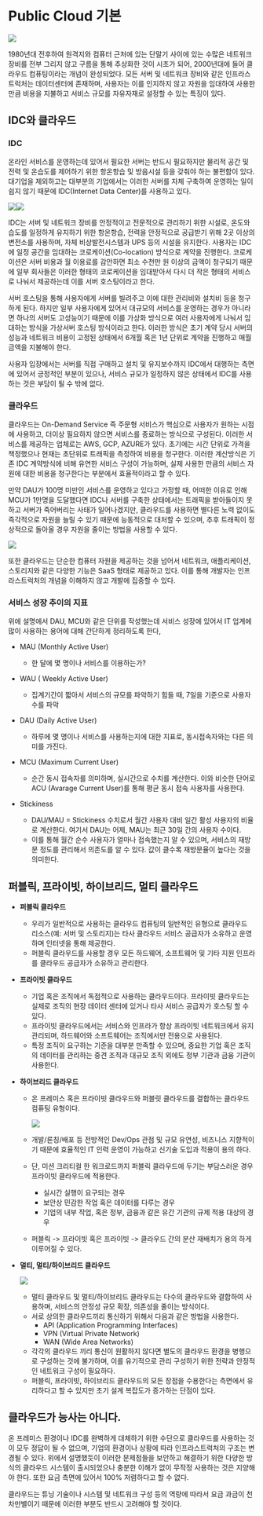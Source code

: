 # Public Cloud 기본

![](https://miro.medium.com/max/3000/1*YTVgxkvq3YLyHxJi9r1ktw.png)

1980년대 전후하여 원격지와 컴퓨터 근처에 있는 단말기 사이에 있는 수많은 네트워크 장비를 전부 그리지 않고 구름을 통해 추상화한 것이 시초가 되어, 2000년대에 들어 클라우드 컴퓨팅이라는 개념이 완성되었다. 모든 서버 및 네트워크 장비와 같은 인프라스트럭처는 데이터센터에 존재하며, 사용자는 이를 인지하지 않고 자원을 임대하여 사용한 만큼 비용을 지불하고 서비스 규모를 자유자재로 설정할 수 있는 특징이 있다.

## IDC와 클라우드

### IDC

온라인 서비스를 운영하는데 있어서 필요한 서버는 반드시 필요하지만 물리적 공간 및 전력 및 온습도를 제어하기 위한 항온항습 및 방음시설 등을 갖춰야 하는 불편함이 있다. 대기업을 제외하고는 대부분의 기업에서는 이러한 서버를 자체 구축하여 운영하는 일이 쉽지 않기 때문에 IDC(Internet Data Center)를 사용하고 있다.

![](http://www.giganetusa.com/wp-content/uploads/data/sc847.jpg)![](http://www.digitaltoday.co.kr/news/photo/200907/2(14).jpg)

IDC는 서버 및 네트워크 장비를 안정적이고 전문적으로 관리하기 위한 시설로, 온도와 습도를 일정하게 유지하기 위한 항온항습, 전력을 안정적으로 공급받기 위해 2곳 이상의 변전소를 사용하며, 자체 비상발전시스템과 UPS 등의 시설을 유지한다. 사용자는 IDC에 일정 공간을 임대하는 코로케이션(Co-location) 방식으로 계약을 진행한다. 코로케이션은 서버 비용과 월 이용료를 감안하면 최소 수천만 원 이상의 금액이 청구되기 때문에 일부 회사들은 이러한 형태의 코로케이션을 임대받아서 다시 더 작은 형태의 서비스로 나눠서 제공하는데 이를 서버 호스팅이라고 한다.

서버 호스팅을 통해 사용자에게 서버를 빌려주고 이에 대한 관리비와 설치비 등을 청구하게 된다. 하지만 일부 사용자에게 있어서 대규모의 서비스를 운영하는 경우가 아니라면 하나의 서버도 고성능이기 때문에 이를 가상화 방식으로 여러 사용자에게 나눠서 임대하는 방식을 가상서버 호스팅 방식이라고 한다. 이러한 방식은 초기 계약 당시 서버의 성능과 네트워크 비용이 고정된 상태에서 6개월 혹은 1년 단위로 계약을 진행하고 매월 금액을 지불해야 한다.

사용자 입장에서는 서버를 직접 구매하고 설치 및 유지보수까지 IDC에서 대행하는 측면에 있어서 긍정적인 부분이 있으나, 서비스 규모가 일정하지 않은 상태에서 IDC를 사용하는 것은 부담이 될 수 밖에 없다.

### 클라우드

클라우드는 On-Demand Service 즉 주문형 서비스가 핵심으로 사용자가 원하는 시점에 사용하고, 더이상 필요하지 않으면 서비스를 종료하는 방식으로 구성된다. 이러한 서비스를 제공하는 업체로는 AWS, GCP, AZURE가 있다. 초기에는 시간 단위로 가격을 책정했으나 현재는 초단위로 트래픽을 측정하여 비용을 청구한다. 이러한 계산방식은 기존 IDC 계약방식에 비해 유연한 서비스 구성이 가능하며, 실제 사용한 만큼의 서비스 자원에 대한 비용을 청구한다는 부분에서 효율적이라고 할 수 있다.

만약 DAU가 100명 미만인 서비스를 운영하고 있다고 가정할 때, 어떠한 이유로 인해 MCU가 1만명을 도달했다면 IDC나 서버를 구축한 상태에서는 트래픽을 받아들이지 못하고 서버가 죽어버리는 사태가 일어나겠지만, 클라우드를 사용하면 별다른 노력 없이도 즉각적으로 자원을 늘릴 수 있기 때문에 능동적으로 대처할 수 있으며, 추후 트래픽이 정상적으로 돌아올 경우 자원을 줄이는 방법을 사용할 수 있다.

![](https://miro.medium.com/max/609/1*uS9J8btKCQaMOhnUXp62aA.jpeg)

또한 클라우드는 단순한 컴퓨터 자원을 제공하는 것을 넘어서 네트워크, 애플리케이션, 스토리지와 같은 다양한 기능은 SaaS 형태로 제공하고 있다. 이를 통해 개발자는 인프라스트럭처의 개념을 이해하지 않고 개발에 집중할 수 있다.

### 서비스 성장 추이의 지표

위에 설명에서 DAU, MCU와 같은 단위를 작성했는데 서비스 성장에 있어서 IT 업계에 많이 사용하는 용어에 대해 간단하게 정리하도록 한다,

-   MAU (Monthly Active User)
    
    -   한 달에 몇 명이나 서비스를 이용하는가?
-   WAU ( Weekly Active User)
    
    -   집계기간이 짧아서 서비스의 규모를 파악하기 힘들 때, 7일을 기준으로 사용자 수를 파악
-   DAU (Daily Active User)
    
    -   하루에 몇 명이나 서비스를 사용하는지에 대한 지표로, 동시접속자와는 다른 의미를 가진다.
-   MCU (Maximum Current User)
    
    -   순간 동시 접속자를 의미하며, 실시간으로 수치를 계산한다. 이와 비슷한 단어로 ACU (Avarage Current User)를 통해 평균 동시 접속 사용자를 사용한다.
-   Stickiness
    
    -   DAU/MAU = Stickiness 수치로서 월간 사용자 대비 일간 활성 사용자의 비율로 계산한다. 여기서 DAU는 어제, MAU는 최근 30일 간의 사용자 수이다.
    -   이를 통해 월간 순수 사용자가 얼마나 접속했는지 알 수 있으며, 서비스의 재방문 정도를 관리해서 의존도를 알 수 있다. 값이 클수록 재방문율이 높다는 것을 의미한다.

## 퍼블릭, 프라이빗, 하이브리드, 멀티 클라우드

-   **퍼블릭 클라우드**
    
    -   우리가 일반적으로 사용하는 클라우드 컴퓨팅의 일반적인 유형으로 클라우드 리소스(예: 서버 및 스토리지)는 타사 클라우드 서비스 공급자가 소유하고 운영하며 인터넷을 통해 제공한다.
    -   퍼블릭 클라우드를 사용할 경우 모든 하드웨어, 소프트웨어 및 기타 지원 인프라를 클라우드 공급자가 소유하고 관리한다.

-   **프라이빗 클라우드**
    
    -   기업 혹은 조직에서 독점적으로 사용하는 클라우드이다. 프라이빗 클라우드는 실제로 조직의 현장 데이터 센터에 있거나 타사 서비스 공급자가 호스팅 할 수 있다.
    -   프라이빗 클라우드에서는 서비스와 인프라가 항상 프라이빗 네트워크에서 유지 관리되며, 하드웨어와 소프트웨어는 조직에서만 전용으로 사용된다.
    -   특정 조직이 요구하는 기준을 대부분 만족할 수 있으며, 중요한 기업 혹은 조직의 데이터를 관리하는 중견 조직과 대규모 조직 외에도 정부 기관과 금융 기관이 사용한다.

-   **하이브리드 클라우드**
    
    -   온 프레미스 혹은 프라이빗 클라우드와 퍼블릿 클라우드를 결합하는 클라우드 컴퓨팅 유형이다.
        
        ![](https://www.cloudflare.com/resources/images/slt3lc6tev37/6Su5n7q8QC7fAsQDgaLnMz/e0b9106dedc8b779933c2cb56bb91abf/hybrid_cloud-public-cloud-vs-private-cloud.svg)
    -   개발/론칭/배포 등 전방적인 Dev/Ops 관점 및 규모 유연성, 비즈니스 지향적이기 때문에 효율적인 IT 인력 운영이 가능하고 신기술 도입과 적용이 용의 하다.
        
    -   단, 미션 크리티컬 한 워크로드까지 퍼블릭 클라우드에 두기는 부담스러운 경우 프라이빗 클라우드에 적용한다.
        
        -   실시간 실행이 요구되는 경우
        -   보안상 민감한 작업 혹은 데이터를 다루는 경우
        -   기업의 내부 작업, 혹은 정부, 금융과 같은 유간 기관의 규제 적용 대상의 경우
    -   퍼블릭 -> 프라이빗 혹은 프라이빗 -> 클라우드 간의 분산 재배치가 용의 하게 이루어질 수 있다.
        

-   **멀티, 멀티/하이브리드 클라우드**
    
    ![](https://www.cloudflare.com/resources/images/slt3lc6tev37/2FUanuH7qCS1oycfYY4IMn/6b790f0e98674ce50c37cf8909d8a4b2/multicloud-vs-hybrid-cloud.svg)
    -   멀티 클라우드 및 멀티/하이브리드 클라우드는 다수의 클라우드와 결합하여 사용하며, 서비스의 안정성 규모 확장, 의존성을 줄이는 방식이다.
    -   서로 상의한 클라우드끼리 통신하기 위해서 다음과 같은 방법을 사용한다.
        -   API (Application Programming Interfaces)
        -   VPN (Virtual Private Network)
        -   WAN (Wide Area Networks)
    -   각각의 클라우드 끼리 통신이 원활하지 않다면 별도의 클라우드 환경을 병행으로 구성하는 것에 불가하며, 이를 유기적으로 관리 구성하기 위한 전략과 안정적인 네트워크 구성이 필요하다.
    -   퍼블릭, 프라이빗, 하이브리드 클라우드의 모든 장점을 수용한다는 측면에서 유리하다고 할 수 있지만 초기 설계 복잡도가 증가하는 단점이 있다.

## 클라우드가 능사는 아니다.

온 프레미스 환경이나 IDC를 완벽하게 대체하기 위한 수단으로 클라우드를 사용하는 것이 모두 정답이 될 수 없으며, 기업의 환경이나 상황에 따라 인프라스트럭처의 구조는 변경될 수 있다. 위에서 설명했듯이 이러한 문제점들을 보안하고 해결하기 위한 다양한 방식의 클라우드 시스템이 출시되었으나 충분한 이해가 없이 무작정 사용하는 것은 지양해야 한다. 또한 요금 측면에 있어서 100% 저렴하다고 할 수 없다.

클라우드는 튜닝 기술이나 시스템 및 네트워크 구성 등의 역량에 따라서 요금 과금이 천차만별이기 때문에 이러한 부분도 반드시 고려해야 할 것이다.